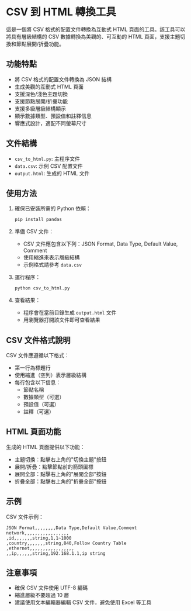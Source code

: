 # CSV 到 HTML 轉換工具

這是一個將 CSV 格式的配置文件轉換為互動式 HTML 頁面的工具。該工具可以將具有層級結構的 CSV 數據轉換為美觀的、可互動的 HTML 頁面，支援主題切換和節點展開/折疊功能。

## 功能特點

- 將 CSV 格式的配置文件轉換為 JSON 結構
- 生成美觀的互動式 HTML 頁面
- 支援深色/淺色主題切換
- 支援節點展開/折疊功能
- 支援多級層級結構顯示
- 顯示數據類型、預設值和註釋信息
- 響應式設計，適配不同螢幕尺寸

## 文件結構

- `csv_to_html.py`: 主程序文件
- `data.csv`: 示例 CSV 配置文件
- `output.html`: 生成的 HTML 文件

## 使用方法

1. 確保已安裝所需的 Python 依賴：
   ```bash
   pip install pandas
   ```

2. 準備 CSV 文件：
   - CSV 文件應包含以下列：JSON Format, Data Type, Default Value, Comment
   - 使用縮進來表示層級結構
   - 示例格式請參考 `data.csv`

3. 運行程序：
   ```bash
   python csv_to_html.py
   ```

4. 查看結果：
   - 程序會在當前目錄生成 `output.html` 文件
   - 用瀏覽器打開該文件即可查看結果

## CSV 文件格式說明

CSV 文件應遵循以下格式：
- 第一行為標題行
- 使用縮進（空列）表示層級結構
- 每行包含以下信息：
  - 節點名稱
  - 數據類型（可選）
  - 預設值（可選）
  - 註釋（可選）

## HTML 頁面功能

生成的 HTML 頁面提供以下功能：
- 主題切換：點擊右上角的"切換主題"按鈕
- 展開/折疊：點擊節點前的箭頭圖標
- 展開全部：點擊右上角的"展開全部"按鈕
- 折疊全部：點擊右上角的"折疊全部"按鈕

## 示例

CSV 文件示例：
```
JSON Format,,,,,,,,Data Type,Default Value,Comment
network,,,,,,,,,,,,,,,,,
,id,,,,,,,string,1,1~1000
,country,,,,,,,string,840,Follow Country Table
,ethernet,,,,,,,,,,,,,,,,,
,,ip,,,,,,string,192.168.1.1,ip string
```

## 注意事項

- 確保 CSV 文件使用 UTF-8 編碼
- 縮進層級不要超過 10 層
- 建議使用文本編輯器編輯 CSV 文件，避免使用 Excel 等工具 